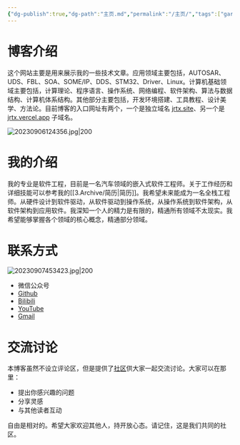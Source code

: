```yaml
---
{"dg-publish":true,"dg-path":"主页.md","permalink":"/主页/","tags":["gardenEntry"],"created":"2023-09-06T17:16:44.000+08:00","updated":"2023-12-26T13:35:54.000+08:00"}
---
```


# 博客介绍

这个网站主要是用来展示我的一些技术文章。应用领域主要包括，AUTOSAR、UDS、FBL、SOA、SOME/IP、DDS、STM32、Driver、Linux。计算机基础领域主要包括，计算理论、程序语言、操作系统、网络编程、软件架构、算法与数据结构、计算机体系结构。其他部分主要包括，开发环境搭建、工具教程、设计美学、方法论。目前博客的入口网址有两个，一个是独立域名 [jrtx.site](https://jrtx.site)、另一个是 [jrtx.vercel.app](https://jrtx.vercel.app) 子域名。

![20230906124356.jpg|200](/img/user/0.Asset/resource/20230906124356.jpg)

# 我的介绍

我的专业是软件工程，目前是一名汽车领域的嵌入式软件工程师。关于工作经历和详细技能可以参考我的[[3.Archive/简历\|简历]]。我希望未来能成为一名全栈工程师。从硬件设计到软件驱动，从软件驱动到操作系统，从操作系统到软件架构，从软件架构到应用软件。我深知一个人的精力是有限的，精通所有领域不太现实。我希望能够掌握各个领域的核心概念，精通部分领域。

# 联系方式

![20230907453423.jpg|200](/img/user/0.Asset/resource/20230907453423.jpg)

- 微信公众号
- [Github](https://github.com/jrtx0)
- [Bilibili](https://space.bilibili.com/18394970)
- [YouTube](https://www.youtube.com/channel/UCTWl3VJcrcWV74DxSeQDCQg)
- [Gmail](mailto:jirentianxiang1024@gmail.com)

# 交流讨论

本博客虽然不设立评论区，但是提供了[社区](https://github.com/jrtx0/jrtx-obsidian-blogs/discussions)供大家一起交流讨论。大家可以在那里：

- 提出你感兴趣的问题
- 分享灵感
- 与其他读者互动

自由是相对的。希望大家欢迎其他人，持开放心态。请记住，这是我们共同的社区。

